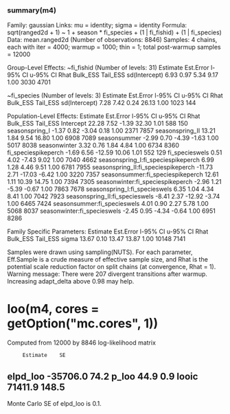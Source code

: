 ### summary(m4)

 Family: gaussian 
  Links: mu = identity; sigma = identity 
Formula: sqrt(ranged2d + 1) ~ 1 + season * fi_species + (1 | fi_fishid) + (1 | fi_species) 
   Data: mean.ranged2d (Number of observations: 8846) 
Samples: 4 chains, each with iter = 4000; warmup = 1000; thin = 1;
         total post-warmup samples = 12000

Group-Level Effects: 
~fi_fishid (Number of levels: 31) 
              Estimate Est.Error l-95% CI u-95% CI Rhat Bulk_ESS Tail_ESS
sd(Intercept)     6.93      0.97     5.34     9.17 1.00     3030     4701

~fi_species (Number of levels: 3) 
              Estimate Est.Error l-95% CI u-95% CI Rhat Bulk_ESS Tail_ESS
sd(Intercept)     7.28      7.42     0.24    26.13 1.00     1023      144

Population-Level Effects: 
                                    Estimate Est.Error l-95% CI u-95% CI Rhat Bulk_ESS Tail_ESS
Intercept                              22.28      7.52    -1.39    32.30 1.01      588      150
seasonspring_I                         -1.37      0.82    -3.04     0.18 1.00     2371     7857
seasonspring_II                        13.21      1.84     9.54    16.80 1.00     6908     7089
seasonsummer                           -2.99      0.70    -4.39    -1.63 1.00     5017     8038
seasonwinter                            3.32      0.76     1.84     4.84 1.00     6734     8360
fi_speciespikeperch                    -1.69      6.56   -12.59    10.06 1.01      552      129
fi_specieswels                          0.51      4.02    -7.43     9.02 1.00     7040     4662
seasonspring_I:fi_speciespikeperch      6.99      1.28     4.46     9.51 1.00     6781     7955
seasonspring_II:fi_speciespikeperch   -11.73      2.71   -17.03    -6.42 1.00     3220     7357
seasonsummer:fi_speciespikeperch       12.61      1.11    10.39    14.75 1.00     7394     7305
seasonwinter:fi_speciespikeperch       -2.96      1.21    -5.39    -0.67 1.00     7863     7678
seasonspring_I:fi_specieswels           6.35      1.04     4.34     8.41 1.00     7042     7923
seasonspring_II:fi_specieswels         -8.41      2.37   -12.92    -3.74 1.00     6465     7424
seasonsummer:fi_specieswels             4.01      0.90     2.27     5.78 1.00     5068     8037
seasonwinter:fi_specieswels            -2.45      0.95    -4.34    -0.64 1.00     6951     8286

Family Specific Parameters: 
      Estimate Est.Error l-95% CI u-95% CI Rhat Bulk_ESS Tail_ESS
sigma    13.67      0.10    13.47    13.87 1.00    10148     7141

Samples were drawn using sampling(NUTS). For each parameter, Eff.Sample 
is a crude measure of effective sample size, and Rhat is the potential 
scale reduction factor on split chains (at convergence, Rhat = 1).
Warning message:
There were 207 divergent transitions after warmup. Increasing adapt_delta above 0.98 may help.


# loo(m4, cores = getOption("mc.cores", 1))


Computed from 12000 by 8846 log-likelihood matrix

         Estimate    SE
elpd_loo -35706.0  74.2
p_loo        44.9   0.9
looic     71411.9 148.5
------
Monte Carlo SE of elpd_loo is 0.1.



